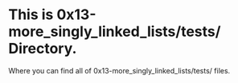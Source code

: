 # This is 0x13-more_singly_linked_lists/tests/ Directory.
Where you can find all of 0x13-more_singly_linked_lists/tests/ files.
